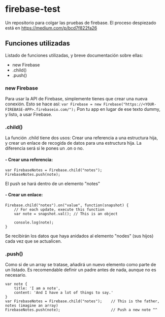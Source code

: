# firebase-test
Un repositorio para colgar las pruebas de firebase. El proceso despiezado está en https://medium.com/p/bcd7f822fa26

## Funciones utilizadas
Listado de funciones utilizadas, y breve documentación sobre ellas:

- new Firebase
- .child()
- .push()


### new Firebase
Para usar la API de Firebase, simplemente tienes que crear una nueva conexión. Esto se hace así:
` var Firebase = new Firebase("https://<YOUR-FIREBASE-APP>.firebaseio.com/"); `
Pon tu app en lugar de ese texto dummy, y listo, a usar Firebase.


### .child()
La función .child tiene dos usos: Crear una referencia a una estructura hija, y crear un enlace de recogida de datos para una estructura hija. La diferencia será si le pones un .on o no.

####  - Crear una referencia:
```
var FirebaseNotes = Firebase.child("notes");
FirebaseNotes.push(note);
```
El push se hará dentro de un elemento "notes"

####  - Crear un enlace:
```
Firebase.child("notes").on("value", function(snapshot) {
	// For each update, execute this function
	var note = snapshot.val(); // This is an object
	
	console.log(note);
}
```
Se recibirán los datos que haya anidados al elemento "nodes" (sus hijos) cada vez que se actualicen.


### .push()
Como si de un array se tratase, añadirá un nuevo elemento como parte de un listado. Es recomendable definir un padre antes de nada, aunque no es necesario.
```
var note {
	title: 'I am a note',
	content: 'And I have a lot of things to say.'
}
var FirebaseNotes = Firebase.child("notes");	// This is the father, notes (imagine an array)
FirebaseNotes.push(note);						// Push a new note ^^
```

